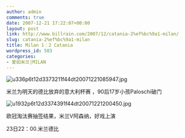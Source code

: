 ```yaml
---
author: admin
comments: true
date: 2007-12-21 17:22:07+00:00
layout: post
link: http://www.billrain.com/2007/12/catania-2%ef%bc%9a1-milan/
slug: catania-2%ef%bc%9a1-milan
title: Milan 1：2 Catania
wordpress_id: 503
categories:
- 爱如米兰|MILAN
---
```


![u336p6t12d3373211f44dt20071221085947.jpg](http://www.billrain.com/wp-content/uploads/2007/12/u336p6t12d3373211f44dt20071221085947.jpg)




米兰为明天的德比放弃的意大利杯赛 ，90后17岁小孩Paloschi破门




![u1932p6t12d3374391f44dt20071221200450.jpg](http://www.billrain.com/wp-content/uploads/2007/12/u1932p6t12d3374391f44dt20071221200450.jpg)




欧冠淘汰赛抽签结果，米兰V阿森纳，好戏上演




23日22：00.米兰德比
